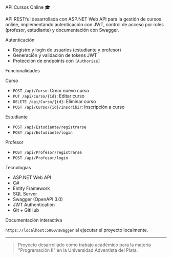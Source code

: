 API Cursos Online 🎓

API RESTful desarrollada con ASP.NET Web API para la gestión de cursos online, implementando autenticación con JWT, control de acceso por roles (profesor, estudiante) y documentación con Swagger.

Autenticación

- Registro y login de usuarios (estudiante y profesor)
- Generación y validación de tokens JWT
- Protección de endpoints con `[Authorize]`

Funcionalidades

Curso
- `POST /api/Curso`: Crear nuevo curso
- `PUT /api/Curso/{id}`: Editar curso
- `DELETE /api/Curso/{id}`: Eliminar curso
- `POST /api/Curso/{id}/inscribir`: Inscripción a curso

Estudiante
- `POST /api/Estudiante/registrarse`
- `POST /api/Estudiante/login`

Profesor
- `POST /api/Profesor/registrarse`
- `POST /api/Profesor/login`

Tecnologías

- ASP.NET Web API
- C#
- Entity Framework
- SQL Server
- Swagger (OpenAPI 3.0)
- JWT Authentication
- Git + GitHub

Documentación interactiva

`https://localhost:5000/swagger` al ejecutar el proyecto localmente.

---

> Proyecto desarrollado como trabajo académico para la materia "Programación II" en la Universidad Adventista del Plata.

